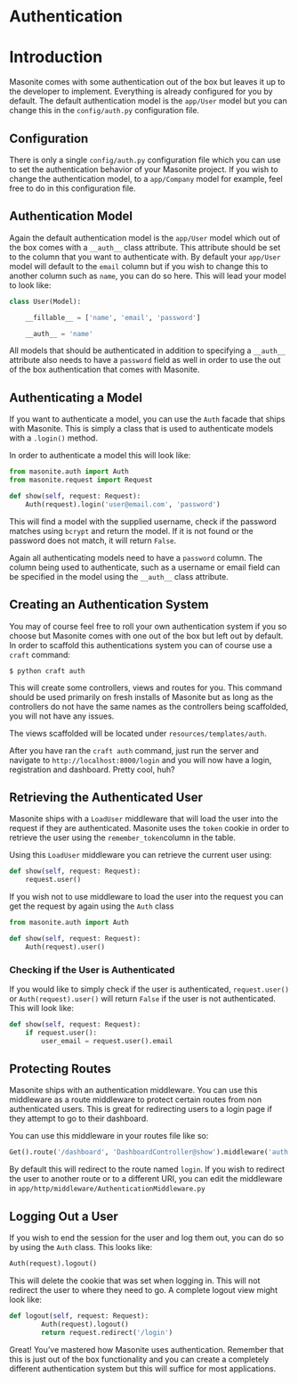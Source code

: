 # Authentication
# Introduction
Masonite comes with some authentication out of the box but leaves it up to the developer to implement. Everything is already configured for you by default. The default authentication model is the `app/User` model but you can change this in the `config/auth.py` configuration file.

## Configuration
There is only a single `config/auth.py` configuration file which you can use to set the authentication behavior of your Masonite project. If you wish to change the authentication model, to a `app/Company` model for example, feel free to do in this configuration file.

## Authentication Model
Again the default authentication model is the `app/User` model which out of the box comes with a `__auth__` class attribute. This attribute should be set to the column that you want to authenticate with. By default your `app/User` model will default to the `email` column but if you wish to change this to another column such as `name`, you can do so here. This will lead your  model to look like:

```python
class User(Model):

    __fillable__ = ['name', 'email', 'password']

    __auth__ = 'name'
```

All models that should be authenticated in addition to specifying a `__auth__` attribute also needs to have a `password` field as well in order to use the out of the box authentication that comes with Masonite.

## Authenticating a Model
If you want to authenticate a model, you can use the `Auth` facade that ships with Masonite. This is simply a class that is used to authenticate models with a `.login()` method.

In order to authenticate a model this will look like:

```python
from masonite.auth import Auth
from masonite.request import Request

def show(self, request: Request):
    Auth(request).login('user@email.com', 'password')
```

This will find a model with the supplied username, check if the password matches using `bcrypt` and return the model. If it is not found or the password does not match, it will return `False`.

Again all authenticating models need to have a `password` column. The column being used to authenticate, such as a username or email field can be specified in the model using the `__auth__` class attribute.

## Creating an Authentication System
You may of course feel free to roll your own authentication system if you so choose but Masonite comes with one out of the box but left out by default. In order to scaffold this authentications system you can of course use a `craft` command:

    $ python craft auth

This will create some controllers, views and routes for you. This command should be used primarily on fresh installs of Masonite but as long as the controllers do not have the same names as the controllers being scaffolded, you will not have any issues.

The views scaffolded will be located under `resources/templates/auth`.

After you have ran the `craft auth` command, just run the server and navigate to `http://localhost:8000/login` and you will now have a login, registration and dashboard. Pretty cool, huh?

## Retrieving the Authenticated User
Masonite ships with a `LoadUser` middleware that will load the user into the request if they are authenticated. Masonite uses the `token` cookie in order to retrieve the user using the `remember_token`column in the table.

Using this `LoadUser` middleware you can retrieve the current user using:

```python
def show(self, request: Request):
    request.user()
```

If you wish not to use middleware to load the user into the request you can get the request by again using the `Auth` class

```python
from masonite.auth import Auth

def show(self, request: Request):
    Auth(request).user()
```

### Checking if the User is Authenticated

If you would like to simply check if the user is authenticated, `request.user()` or `Auth(request).user()` will return `False` if the user is not authenticated. This will look like:

```python
def show(self, request: Request):
    if request.user():
        user_email = request.user().email
```

## Protecting Routes
Masonite ships with an authentication middleware. You can use this middleware as a route middleware to protect certain routes from non authenticated users. This is great for redirecting users to a login page if they attempt to go to their dashboard.

You can use this middleware in your routes file like so:

```python
Get().route('/dashboard', 'DashboardController@show').middleware('auth')
```

By default this will redirect to the route named `login`. If you wish to redirect the user to another route or to a different URI, you can edit the middleware in `app/http/middleware/AuthenticationMiddleware.py`

## Logging Out a User
If you wish to end the session for the user and log them out, you can do so by using the `Auth` class. This looks like:

```python
Auth(request).logout()
```

This will delete the cookie that was set when logging in. This will not redirect the user to where they need to go. A complete logout view might look like:

```python
def logout(self, request: Request):
        Auth(request).logout()
        return request.redirect('/login')
```

Great! You’ve mastered how Masonite uses authentication. Remember that this is just out of the box functionality and you can create a completely different authentication system but this will suffice for most applications.






